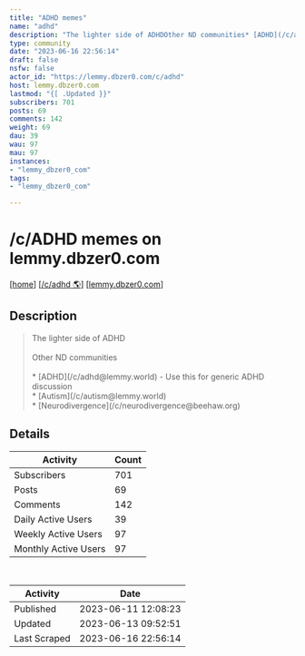 ```yaml
---
title: "ADHD memes" 
name: "adhd"
description: "The lighter side of ADHDOther ND communities* [ADHD](/c/adhd@lemmy.world) - Use this for generic ADHD discussion* [Autism](/c/autism@lemmy.world) * [Neurodivergence](/c/neurodivergence@beehaw.org)"
type: community
date: "2023-06-16 22:56:14"
draft: false
nsfw: false
actor_id: "https://lemmy.dbzer0.com/c/adhd"
host: lemmy.dbzer0.com
lastmod: "{[ .Updated }}"
subscribers: 701
posts: 69
comments: 142
weight: 69
dau: 39
wau: 97
mau: 97
instances:
- "lemmy_dbzer0_com"
tags: 
- "lemmy_dbzer0_com"

---
```


# /c/ADHD memes on lemmy.dbzer0.com

[[home](/)]
[[/c/adhd 🌎](https://lemmy.dbzer0.com/c/adhd)]
[[lemmy.dbzer0.com](/instances/lemmy_dbzer0_com)]


## Description 

<blockquote class="description">
The lighter side of ADHD<br><br>Other ND communities<br><br>* [ADHD](/c/adhd@lemmy.world) - Use this for generic ADHD discussion<br>* [Autism](/c/autism@lemmy.world) <br>* [Neurodivergence](/c/neurodivergence@beehaw.org)
</blockquote>


## Details

| Activity | Count  |
|----------------------|---|
| Subscribers          | 701 |
| Posts                | 69  |
| Comments             | 142  |
| Daily Active Users   | 39  |
| Weekly Active Users  | 97  |
| Monthly Active Users | 97  |

<br>

| Activity | Date |
|----------------------|---|
| Published            | 2023-06-11 12:08:23 |
| Updated              | 2023-06-13 09:52:51 |
| Last Scraped         | 2023-06-16 22:56:14 |
